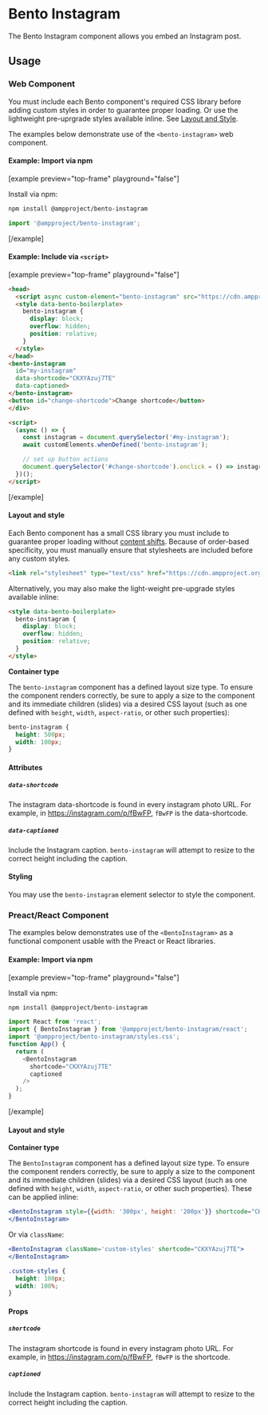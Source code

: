 # Bento Instagram

The Bento Instagram component allows you embed an Instagram post.
## Usage

### Web Component

You must include each Bento component's required CSS library before adding custom styles in order to guarantee proper loading. Or use the lightweight pre-uprgrade styles available inline. See [Layout and Style](#layout-and-style).

The examples below demonstrate use of the `<bento-instagram>` web component.

#### Example: Import via npm

[example preview="top-frame" playground="false"]

Install via npm:

```sh
npm install @ampproject/bento-instagram
```

```javascript
import '@ampproject/bento-instagram';
```

[/example]

#### Example: Include via `<script>`

[example preview="top-frame" playground="false"]

```html
<head>
  <script async custom-element="bento-instagram" src="https://cdn.ampproject.org/v0/bento-instagram-1.0.js"></script>
  <style data-bento-boilerplate>
    bento-instagram {
      display: block;
      overflow: hidden;
      position: relative;
    }
  </style>
</head>
<bento-instagram
  id="my-instagram"
  data-shortcode="CKXYAzuj7TE"
  data-captioned>
</bento-instagram>
<button id="change-shortcode">Change shortcode</button>
</div>

<script>
  (async () => {
    const instagram = document.querySelector('#my-instagram');
    await customElements.whenDefined('bento-instagram');

    // set up button actions
    document.querySelector('#change-shortcode').onclick = () => instagram.dataset.shortcode = '1totVhIFXl';
  })();
</script>
```

[/example]

#### Layout and style

Each Bento component has a small CSS library you must include to guarantee proper loading without [content shifts](https://web.dev/cls/). Because of order-based specificity, you must manually ensure that stylesheets are included before any custom styles.

```html
<link rel="stylesheet" type="text/css" href="https://cdn.ampproject.org/v0/bento-instagram-1.0.css">
```

Alternatively, you may also make the light-weight pre-upgrade styles available inline:

```html
<style data-bento-boilerplate>
  bento-instagram {
    display: block;
    overflow: hidden;
    position: relative;
  }
</style>
```

**Container type**

The `bento-instagram` component has a defined layout size type. To ensure the component renders correctly, be sure to apply a size to the component and its immediate children (slides) via a desired CSS layout (such as one defined with `height`, `width`, `aspect-ratio`, or other such properties):

```css
bento-instagram {
  height: 500px;
  width: 100px;
}
```

#### Attributes

##### `data-shortcode`

The instagram data-shortcode is found in every instagram photo URL. For example, in https://instagram.com/p/fBwFP, <code>fBwFP</code> is the data-shortcode.

##### `data-captioned`

Include the Instagram caption. `bento-instagram` will attempt to resize to the correct height including the caption.

#### Styling

You may use the `bento-instagram` element selector to style the component.

### Preact/React Component

The examples below demonstrates use of the `<BentoInstagram>` as a functional component usable with the Preact or React libraries.

#### Example: Import via npm

[example preview="top-frame" playground="false"]

Install via npm:

```sh
npm install @ampproject/bento-instagram
```

```javascript
import React from 'react';
import { BentoInstagram } from '@ampproject/bento-instagram/react';
import '@ampproject/bento-instagram/styles.css';
function App() {
  return (
    <BentoInstagram
      shortcode="CKXYAzuj7TE"
      captioned
    />
  );
}
```

[/example]

#### Layout and style

**Container type**

The `BentoInstagram` component has a defined layout size type. To ensure the component renders correctly, be sure to apply a size to the component and its immediate children (slides) via a desired CSS layout (such as one defined with `height`, `width`, `aspect-ratio`, or other such properties). These can be applied inline:

```jsx
<BentoInstagram style={{width: '300px', height: '200px'}} shortcode="CKXYAzuj7TE">
</BentoInstagram>
```

Or via `className`:

```jsx
<BentoInstagram className='custom-styles' shortcode="CKXYAzuj7TE">
</BentoInstagram>
```

```css
.custom-styles {
  height: 100px;
  width: 100%;
}
```

#### Props

##### `shortcode`

The instagram shortcode is found in every instagram photo URL. For example, in https://instagram.com/p/fBwFP, <code>fBwFP</code> is the shortcode.

##### `captioned`

Include the Instagram caption. `bento-instagram` will attempt to resize to the correct height including the caption.
